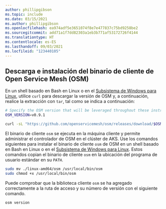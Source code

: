 ```yaml
---
author: phillipgibson
ms.topic: include
ms.date: 03/15/2021
ms.author: phillipgibson
ms.openlocfilehash: ea974adf5e3651074f8e7e477837c75bd9258be2
ms.sourcegitcommit: add71a1f7dd82303a1eb3b771af53172726f4144
ms.translationtype: HT
ms.contentlocale: es-ES
ms.lasthandoff: 09/03/2021
ms.locfileid: "123440105"
---
```

## <a name="download-and-install-the-open-service-mesh-osm-client-binary"></a>Descarga e instalación del binario de cliente de Open Service Mesh (OSM)

En un shell basado en Bash en Linux o en el [Subsistema de Windows para Linux][install-wsl], utilice `curl` para descargar la versión de OSM y, a continuación, realice la extracción con `tar`, tal como se indica a continuación:

```bash
# Specify the OSM version that will be leveraged throughout these instructions
OSM_VERSION=v0.9.1

curl -sL "https://github.com/openservicemesh/osm/releases/download/$OSM_VERSION/osm-$OSM_VERSION-linux-amd64.tar.gz" | tar -vxzf -
```

El binario de cliente `osm` se ejecuta en la máquina cliente y permite administrar el controlador de OSM en el clúster de AKS. Use los comandos siguientes para instalar el binario de cliente `osm` de OSM en un shell basado en Bash en Linux o en el [Subsistema de Windows para Linux][install-wsl]. Estos comandos copian el binario de cliente `osm` en la ubicación del programa de usuario estándar en su `PATH`.

```bash
sudo mv ./linux-amd64/osm /usr/local/bin/osm
sudo chmod +x /usr/local/bin/osm
```

Puede comprobar que la biblioteca cliente `osm` se ha agregado correctamente a la ruta de acceso y su número de versión con el siguiente comando.

```
osm version
```

<!-- LINKS - external -->

[install-wsl]: /windows/wsl/install-win10
